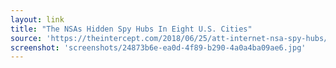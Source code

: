 ```yaml
---
layout: link
title: "The NSAs Hidden Spy Hubs In Eight U.S. Cities"
source: 'https://theintercept.com/2018/06/25/att-internet-nsa-spy-hubs/'
screenshot: 'screenshots/24873b6e-ea0d-4f89-b290-4a0a4ba09ae6.jpg'
---
```


